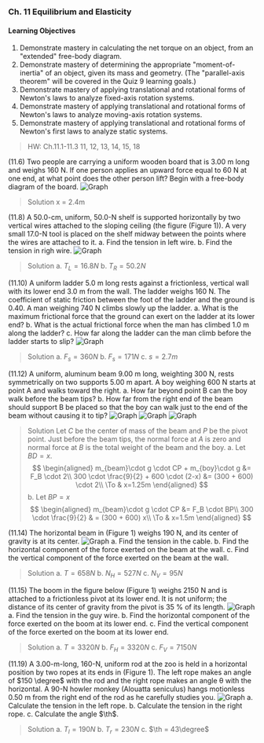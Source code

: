 ### Ch. 11 Equilibrium and Elasticity

#### Learning Objectives
1. Demonstrate mastery in calculating the net torque on an object, from an "extended" free-body diagram.
2. Demonstrate mastery of determining the appropriate "moment-of-inertia" of an object, given its mass and geometry.   (The "parallel-axis theorem" will be covered in the Quiz 9 learning goals.)
3. Demonstrate mastery of applying translational and rotational forms of Newton's laws to analyze fixed-axis rotation systems.
4. Demonstrate mastery of applying translational and rotational forms of Newton's laws to analyze moving-axis rotation systems.
5. Demonstrate mastery of applying translational and rotational forms of Newton's first laws to analyze static systems.

> HW: Ch.11.1-11.3
11, 12, 13, 14, 15, 18

(11.6) Two people are carrying a uniform wooden board that is 3.00 m long and weighs 160 N. If one person applies an upward force equal to 60 N at one end, at what point does the other person lift? Begin with a free-body diagram of the board.
![Graph](../assets/11-6.PNG)
>Solution
x = 2.4m

(11.8) A 50.0-cm, uniform, 50.0-N shelf is supported horizontally by two vertical wires attached to the sloping ceiling (the figure (Figure 1)). A very small 17.0-N tool is placed on the shelf midway between the points where the wires are attached to it.
a. Find the tension in left wire.
b. Find the tension in righ wire.
![Graph](../assets/11-8.jpg)
>Solution
a. $T_L = 16.8N$
b. $T_R = 50.2N$

(11.10) A uniform ladder 5.0 m long rests against a frictionless, vertical wall with its lower end 3.0 m from the wall. The ladder weighs 160 N. The coefficient of static friction between the foot of the ladder and the ground is 0.40. A man weighing 740 N climbs slowly up the ladder.
a. What is the maximum frictional force that the ground can exert on the ladder at its lower end?
b. What is the actual frictional force when the man has climbed 1.0 m along the ladder?
c. How far along the ladder can the man climb before the ladder starts to slip?
![Graph](../assets/11-10.PNG)
>Solution
a. $F_s = 360N$
b. $F_s = 171N$
c. $s = 2.7m$

(11.12) A uniform, aluminum beam 9.00 m long, weighting 300 N, rests symmetrically on two supports 5.00 m apart. A boy weighing 600 N starts at point A and walks toward the right.
a. How far beyond point B can the boy walk before the beam tips?
b. How far from the right end of the beam should support B be placed so that the boy can walk just to the end of the beam without causing it to tip?
![Graph](../assets/11-12.jpg)
![Graph](../assets/11-12a.png)
![Graph](../assets/11-12b.png)
>Solution
Let $C$ be the center of mass of the beam and $P$ be the pivot point. Just before the beam tips, the normal force at $A$ is zero and normal force at $B$ is the total weight of the beam and the boy.
a.  Let $BD = x$.
$$
\begin{aligned}
m_{beam}\cdot g \cdot CP + m_{boy}\cdot g &= F_B \cdot 2\\
300 \cdot \frac{9}{2} + 600 \cdot (2-x) &= (300 + 600) \cdot 2\\
\To & x=1.25m
\end{aligned}
$$
b. Let $BP = x$
$$
\begin{aligned}
m_{beam}\cdot g \cdot CP &= F_B \cdot BP\\
300 \cdot \frac{9}{2} & = (300 + 600) x\\
\To & x=1.5m
\end{aligned}
$$

(11.14) The horizontal beam in (Figure 1) weighs 190 N, and its center of gravity is at its center.
![Graph](../assets/11-14.jpg)
a. Find the tension in the cable.
b. Find the horizontal component of the force exerted on the beam at the wall.
c. Find the vertical component of the force exerted on the beam at the wall.
>Solution
a. $T = 658N$
b. $N_H = 527N$
c. $N_V = 95N$

(11.15) The boom in the figure below (Figure 1) weighs 2150 N and is attached to a frictionless pivot at its lower end. It is not uniform; the distance of its center of gravity from the pivot is 35 % of its length.
![Graph](../assets/11-15.jpg)
a. Find the tension in the guy wire.
b. Find the horizontal component of the force exerted on the boom at its lower end.
c. Find the vertical component of the force exerted on the boom at its lower end.
>Solution
a. $T = 3320N$
b. $F_H = 3320N$
c. $F_V = 7150N$

(11.19) A 3.00-m-long, 160-N, uniform rod at the zoo is held in a horizontal position by two ropes at its ends in (Figure 1). The left rope makes an angle of $150 \degree$ with the rod and the right rope makes an angle θ with the horizontal. A 90-N howler monkey (Alouatta seniculus) hangs motionless 0.50 m from the right end of the rod as he carefully studies you.
![Graph](../assets/11-19.jpg)
a. Calculate the tension in the left rope.
b. Calculate the tension in the right rope.
c. Calculate the angle $\th$.
>Solution
a. $T_l = 190N$
b. $T_r = 230N$
c. $\th = 43\degree$
